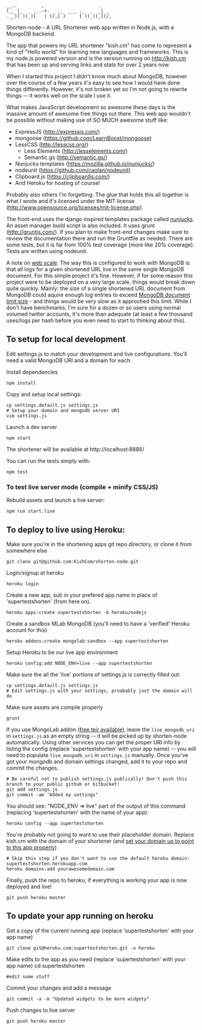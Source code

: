     __..         ,                    .
    (__ |_  _ ._.-+- _ ._  ___ ._  _  _| _
    .__)[ )(_)[   | (/,[ )     [ )(_)(_](/,

Shorten-node - A URL Shortener web app written in Node.js, with a MongoDB backend.

The app that powers my URL shortener "kish.cm" has come to represent a kind of "Hello world" for learning new languages and frameworks. This is my node.js powered version and is the version running on http://kish.cm that has been up and serving links and stats for over 2 years now.

When I started this project I didn't know much about MongoDB, however over the course of a few years it's easy to see how I would have done things differently. However, it's not broken yet so I'm not going to rewrite things -- it works well on the scale I use it.

What makes JavaScript development so awesome these days is the massive amount of awesome free things out there. This web app wouldn't be possible without making use of SO MUCH awesome stuff like:

* ExpressJS (http://expressjs.com/)
* mongoose (https://github.com/LearnBoost/mongoose)
* LessCSS (http://lesscss.org/)
    - Less Elements (http://lesselements.com/)
    - Semantic.gs (http://semantic.gs/)
* Nunjucks templates (https://mozilla.github.io/nunjucks/)
* nodeunit (https://github.com/caolan/nodeunit)
* Clipboard.js (https://clipboardjs.com/)
* And Heroku for hosting of course!

Probably also others I'm forgetting. The glue that holds this all together is what I wrote and it's licensed under the MIT license (http://www.opensource.org/licenses/mit-license.php).

The front-end uses the django inspired templates package called [nunjucks](https://mozilla.github.io/nunjucks/). An asset manager build script is also included. It uses grunt (http://gruntjs.com/). If you plan to make front-end changes make sure to review the documentation there and run the Gruntfile as needed. There are some tests, but it is far from 100% test coverage (more like 20% coverage). Tests are written using nodeunit.

A note on [web scale](http://mongodb-is-web-scale.com/): The way this is configured to work with MongoDB is that all logs for a given shortened URL live in the same single MongoDB document. For this simple project it's fine. However, if for some reason this project were to be deployed on a very large scale, things would break down quite quickly. Mainly: the size of a single shortened URL document from MongoDB could aquire enough log entries to exceed [MongoDB document limit size](http://www.mongodb.org/display/DOCS/Documents#Documents-MaximumDocumentSize) - and things would be very slow as it approched this limit. While I don't have benchmarks, I'm sure for a dozen or so users using normal volumed twitter accounts, it's more than adequate (at least a few thousand uses/logs per hash before you even need to start to thinking about this).

## To setup for local development

Edit settings.js to match your development and live configurations. You'll need a valid MongoDB URI and a domain for each.

Install dependencies

    npm install

Copy and setup local settings:

    cp settings.default.js settings.js
    # Setup your domain and mongodb server URI
    vim settings.js

Launch a dev server

    npm start

The shortener will be available at http://localhost:8888/

You can run the tests simply with:

    npm test

### To test live server mode (compile + minify CSS/JS)


Rebuild assets and launch a live server:

    npm run start.live

## To deploy to live using Heroku:

Make sure you're in the shortening apps git repo directory, or clone it from somewhere else

    git clone git@github.com:KishCom/shorten-node.git

Login/signup at heroku

    heroku login

Create a new app, sub in your prefered app name in place of 'supertestshorten' (from here on).

    heroku apps:create supertestshorten -b heroku/nodejs

Create a sandbox MLab MongoDB (you'll need to have a 'verified' Heroku account for this)

    heroku addons:create mongolab:sandbox --app supertestshorten

Setup Heroku to be our live app environment

    heroku config:add NODE_ENV=live --app supertestshorten

Make sure the all the 'live' portions of settings.js is correctly filled out:

    cp settings.default.js settings.js
    # Edit settings.js with your settings, proabably just the domain will do

Make sure assets are compile properly

    grunt

If you use MongoLab addon ([free teir available](https://addons.heroku.com/mongolab#sandbox)), leave the `live_mongodb_uri` in `settings.js` as an empty string -- it will be picked up by shorten-node automatically. Using other services you can get the proper URI info by listing the config (replace 'supertestshorten' with your app name) -- you will need to populate `live_mongodb_uri` in `settings.js` manually.
Once you've got your mongodb and domain settings changed, add it to your repo and commit the changes.

    # Be careful not to publish settings.js publically! Don't push this branch to your public github or bitbucket!
    git add settings.js
    git commit -am "Added my settings"

You should see: "NODE_ENV => live" part of the output of this command (replacing 'supertestshorten' with the name of your app):

    heroku config --app supertestshorten

You're probably not going to want to use their placeholder domain. Replace kish.cm with the domain of your shortener (and [set your domain up to point to this app properly](https://devcenter.heroku.com/articles/custom-domains))

    # Skip this step if you don't want to use the default heroku domain: supertestshorten.herokuapp.com
    heroku domains:add yourawesomedomain.com

Finally, push the repo to heroku, if everything is working your app is now deployed and live!

    git push heroku master

## To update your app running on heroku

Get a copy of the current running app (replace 'supertestshorten' with your app name)

    git clone git@heroku.com:supertestshorten.git -o heroku

Make edits to the app as you need (replace 'supertestshorten' with your app name)
cd supertestshorten

    #edit some stuff

Commit your changes and add a message

    git commit -a -m "Updated widgets to be more widgety"

Push changes to live server

    git push heroku master
